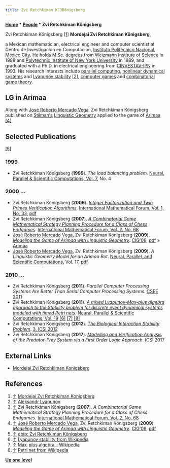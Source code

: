 ```yaml
---
title: Zvi Retchkiman KC3B6nigsberg
---
```

**[Home](Home "Home") \* [People](People "People") \* Zvi Retchkiman Königsberg**



[](File:MZRKonigsberg.jpg) Zvi Retchkiman Königsberg <a id="cite-note-1" href="#cite-ref-1">[1]</a>
**Mordejai Zvi Retchkiman Königsberg**,  

a Mexican mathematician, electrical engineer and computer scientist at Centro de Investigacion en Computacion, 
[Instituto Politécnico Nacional](https://en.wikipedia.org/wiki/Instituto_Polit%C3%A9cnico_Nacional), [Mexico City](https://en.wikipedia.org/wiki/Mexico_City).
He holds M.Sc. degrees from [Weizmann Institute of Science](https://en.wikipedia.org/wiki/Weizmann_Institute_of_Science) in 1988
and [Polytechnic Institute of New York University](https://en.wikipedia.org/wiki/Polytechnic_Institute_of_New_York_University) in 1989, 
and graduated with a Ph.D. in electrical engineering from [CINVESTAV-IPN](https://en.wikipedia.org/wiki/CINVESTAV) in 1993.
His research interests include [parallel computing](index.php?title=Parallel_Computing&action=edit&redlink=1 "Parallel Computing (page does not exist)"), 
[nonlinear dynamical systems](https://en.wikipedia.org/wiki/Dynamical_system#Nonlinear_dynamical_systems_and_chaos) 
and [Lyapunov stability](https://en.wikipedia.org/wiki/Lyapunov_stability) <a id="cite-note-2" href="#cite-ref-2">[2]</a>, 
[computer games](Games "Games") and [combinatorial game theory](https://en.wikipedia.org/wiki/Combinatorial_game_theory). 



## LG in Arimaa


Along with [José Roberto Mercado Vega](Jos%C3%A9_Roberto_Mercado_Vega "José Roberto Mercado Vega"), Zvi Retchkiman Königsberg published on [Stilman's](Boris_Stilman "Boris Stilman") [Linguistic Geometry](index.php?title=Linguistic_Geometry&action=edit&redlink=1 "Linguistic Geometry (page does not exist)") applied to the game of [Arimaa](Arimaa "Arimaa") <a id="cite-note-4" href="#cite-ref-4">[4]</a>. 



## Selected Publications


<a id="cite-note-5" href="#cite-ref-5">[5]</a>



### 1999


* Zvi Retchkiman Königsberg (**1999**). *The load balancing problem*. [Neural, Parallel & Scientific Computations, Vol. 7](https://dblp.org/db/journals/npsc/npsc7.html#Konigsberg99), No. 4


### 2000 ...


* Zvi Retchkiman Königsberg (**2006**). *[Integer Factorization and Twin Primes Verification Algorithms](https://core.ac.uk/display/103184200)*. [International Mathematical Forum, Vol. 1, No, 33](http://www.m-hikari.com/imf-password/33-36-2006/index.html), [pdf](http://www.m-hikari.com/imf-password/33-36-2006/retchkimanIMF33-36-2006.pdf)
* Zvi Retchkiman Königsberg (**2007**). *[A Combinatorial Game Mathematical Strategy Planning Procedure for a Class of Chess Endgames](https://www.semanticscholar.org/paper/A-combinatorial-game-mathematical-strategy-planning-Konigsberg/295cfca5b36f5e1b05dfc87179ad3521722c7dd3)*. [International Mathematical Forum, Vol. 2, No. 68](http://www.m-hikari.com/imf-password2007/65-68-2007/index.html)
* [José Roberto Mercado Vega](Jos%C3%A9_Roberto_Mercado_Vega "José Roberto Mercado Vega"), Zvi Retchkiman Königsberg (**2009**). *[Modeling the Game of Arimaa with Linguistic Geometry](https://dl.acm.org/doi/10.5555/1719293.1719355)*. [CIG'09](https://dl.acm.org/doi/proceedings/10.5555/1719293), [pdf](http://arimaa.com/arimaa/papers/JoseVega/index.pdf) » [Arimaa](Arimaa "Arimaa")
* [José Roberto Mercado Vega](Jos%C3%A9_Roberto_Mercado_Vega "José Roberto Mercado Vega"), Zvi Retchkiman Königsberg (**2009**). *A Linguistic Geometry Model for an Arimaa Bot*. [Neural, Parallel, and Scientific Computations](https://www.scimagojr.com/journalsearch.php?q=24805&tip=sid), Vol. 17, [pdf](http://www.dynamicpublishers.com/Neural/NPSC2009/18-NPSC.pdf)


### 2010 ...


* Zvi Retchkiman Königsberg (**2011**). *Parallel Computer Processing Systems Are Better Than Serial Computer Processing Systems*. [CSEE 2011](https://dblp.org/db/conf/csee2/csee2011-1.html#Konigsberg11)
* Zvi Retchkiman Königsberg (**2011**). *[A mixed Lyapunov-Max-plus algebra approach to the Stability problem for discrete event dynamical systems modeled with timed Petri nets](https://ipn.elsevierpure.com/en/publications/a-mixed-lyapunov-max-plus-algebra-approach-to-the-stability-probl)*. [Neural, Parallel & Scientific Computations, Vol. 19](https://dblp.org/db/journals/npsc/npsc19.html#Konigsberg11) <a id="cite-note-6" href="#cite-ref-6">[6]</a> <a id="cite-note-7" href="#cite-ref-7">[7]</a> <a id="cite-note-8" href="#cite-ref-8">[8]</a>
* Zvi Retchkiman Königsberg (**2012**). *[The Biological Interaction Stability Problem](https://link.springer.com/chapter/10.1007/978-3-642-30976-2_1)*. [3. ICSI 2012](https://dblp.org/db/conf/swarm/icsi2012-1.html#Konigsberg12)
* Zvi Retchkiman Königsberg (**2017**). *[Modelling and Verification Analysis of the Predator-Prey System via a First Order Logic Approach](https://link.springer.com/chapter/10.1007/978-3-319-61824-1_3)*. [ICSI 2017](https://dblp.org/db/conf/swarm/icsi2017-1.html#Konigsberg17)


## External Links


* [Mordejai Zvi Retchkiman Konigsberg](https://www.cic.ipn.mx/index.php/es/mordejai-zvi-retchkiman-konigsberg)


## References


1. <a id="cite-ref-1" href="#cite-note-1">↑</a> [Mordejai Zvi Retchkiman Konigsberg](https://www.cic.ipn.mx/index.php/es/mordejai-zvi-retchkiman-konigsberg)
2. <a id="cite-ref-2" href="#cite-note-2">↑</a> [Aleksandr Lyapunov](Mathematician#ALyapunov "Mathematician")
3. <a id="cite-ref-3" href="#cite-note-3">↑</a> Zvi Retchkiman Königsberg (**2007**). *A Combinatorial Game Mathematical Strategy Planning Procedure for a Class of Chess Endgames*. [International Mathematical Forum, Vol. 2, No. 68](http://www.m-hikari.com/imf-password2007/65-68-2007/index.html)
4. <a id="cite-ref-4" href="#cite-note-4">↑</a> [José Roberto Mercado Vega](Jos%C3%A9_Roberto_Mercado_Vega "José Roberto Mercado Vega"), Zvi Retchkiman Königsberg (**2009**). *[Modeling the Game of Arimaa with Linguistic Geometry](https://dl.acm.org/doi/10.5555/1719293.1719355)*. [CIG'09](https://dl.acm.org/doi/proceedings/10.5555/1719293), [pdf](http://arimaa.com/arimaa/papers/JoseVega/index.pdf)
5. <a id="cite-ref-5" href="#cite-note-5">↑</a> [dblp: Zvi Retchkiman Königsberg](https://dblp.org/pid/10/8180.html)
6. <a id="cite-ref-6" href="#cite-note-6">↑</a> [Lyapunov stability from Wikipedia](https://en.wikipedia.org/wiki/Lyapunov_stability)
7. <a id="cite-ref-7" href="#cite-note-7">↑</a> [Max-plus algebra - Wikipedia](https://en.wikipedia.org/wiki/Max-plus_algebra)
8. <a id="cite-ref-8" href="#cite-note-8">↑</a> [Petri net from Wikipedia](https://en.wikipedia.org/wiki/Petri_net)

**[Up one level](People "People")**







 
